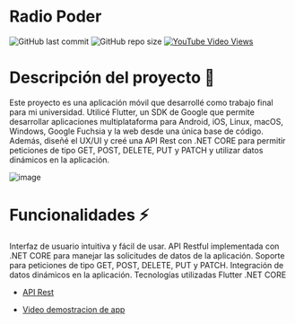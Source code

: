# Radio Poder 
![GitHub last commit](https://img.shields.io/github/last-commit/PabloPoder/RadioPoder-Flutter?logo=github) 
![GitHub repo size](https://img.shields.io/github/repo-size/PabloPoder/RadioPoder-Flutter?logo=github)
<a href="https://www.youtube.com/watch?v=q-87xRNtrhs" target="_blank">![YouTube Video Views](https://img.shields.io/youtube/views/q-87xRNtrhs?style=social)</a>

# Descripción del proyecto 📃
Este proyecto es una aplicación móvil que desarrollé como trabajo final para mi universidad. Utilicé Flutter, un SDK de Google que permite desarrollar aplicaciones multiplataforma para Android, iOS, Linux, macOS, Windows, Google Fuchsia y la web desde una única base de código. Además, diseñé el UX/UI y creé una API Rest con .NET CORE para permitir peticiones de tipo GET, POST, DELETE, PUT y PATCH y utilizar datos dinámicos en la aplicación.

![image](https://github.com/PabloPoder/RadioPoder-Flutter/assets/50326883/742e58df-64e1-403e-b51d-74b24c4ae303)


# Funcionalidades ⚡
Interfaz de usuario intuitiva y fácil de usar.
API Restful implementada con .NET CORE para manejar las solicitudes de datos de la aplicación.
Soporte para peticiones de tipo GET, POST, DELETE, PUT y PATCH.
Integración de datos dinámicos en la aplicación.
Tecnologías utilizadas
Flutter
.NET CORE

- <a href="https://github.com/PabloPoder/RadioPoder-Api.Net6" target="_blank">API Rest</a>

- <a href="https://www.youtube.com/watch?v=q-87xRNtrhs" target="_blank">Video demostracion de app</a>

